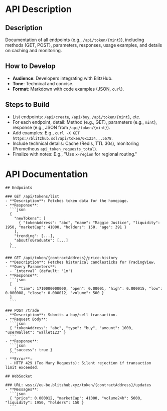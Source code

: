 # API Description

## Description
Documentation of all endpoints (e.g., `/api/token/{mint}`), including methods (GET, POST), parameters, responses, usage examples, and details on caching and monitoring.

## How to Develop
- **Audience**: Developers integrating with BlitzHub.
- **Tone**: Technical and concise.
- **Format**: Markdown with code examples (JSON, `curl`).

## Steps to Build
- List endpoints: `/api/create`, `/api/buy`, `/api/token/{mint}`, etc.
- For each endpoint, detail: Method (e.g., GET), parameters (e.g., `mint`), response (e.g., JSON from `/api/token/{mint}`).
- Add examples: E.g., `curl -X GET https://blitzhub.sol/api/token/0x1234...5678`.
- Include technical details: Cache (Redis, TTL 30s), monitoring (Prometheus `api_token_requests_total`).
- Finalize with notes: E.g., "Use `x-region` for regional routing."


# API Documentation

    ## Endpoints

    ### GET /api/tokens/list
    - **Description**: Fetches token data for the homepage.
    - **Response**:
      ```json
      {
        "newTokens": [
          { "tokenAddress": "abc", "name": "Maggie Justice", "liquidity": 1950, "marketCap": 41000, "holders": 150, "age": 391 }
        ],
        "trending": [...],
        "aboutToGraduate": [...]
      }
      ```

    ### GET /api/token/{contractAddress}/price-history
    - **Description**: Fetches historical candlesticks for TradingView.
    - **Query Parameters**:
      - `interval` (default: '1m')
    - **Response**:
      ```json
      [
        { "time": 1710000000000, "open": 0.00001, "high": 0.000015, "low": 0.000008, "close": 0.000012, "volume": 500 }
      ]
      ```

    ### POST /trade
    - **Description**: Submits a buy/sell transaction.
    - **Request Body**:
      ```json
      { "tokenAddress": "abc", "type": "buy", "amount": 1000, "userWallet": "wallet123" }
      ```
    - **Response**:
      ```json
      { "success": true }
      ```
    - **Error**:
      - HTTP 429 (Too Many Requests): Silent rejection if transaction limit exceeded.

    ## WebSocket

    ### URL: wss://eu-be.blitzhub.xyz/token/{contractAddress}/updates
    - **Messages**:
      ```json
      { "price": 0.000012, "marketCap": 41000, "volume24h": 5000, "liquidity": 1950, "holders": 150 }
      ```
